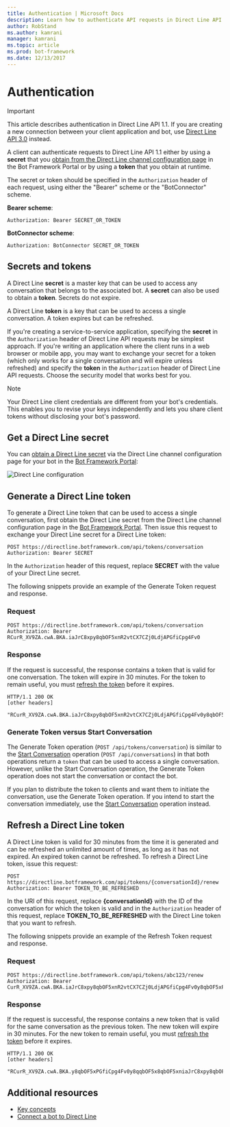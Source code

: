 ```yaml
---
title: Authentication | Microsoft Docs
description: Learn how to authenticate API requests in Direct Line API v1.1. 
author: RobStand
ms.author: kamrani
manager: kamrani
ms.topic: article
ms.prod: bot-framework
ms.date: 12/13/2017
---
```


# Authentication

> [!IMPORTANT]
> This article describes authentication in Direct Line API 1.1. If you are creating a new connection between your client application and bot, use [Direct Line API 3.0](bot-framework-rest-direct-line-3-0-authentication.md) instead.

A client can authenticate requests to Direct Line API 1.1 either by using a **secret** that you [obtain from the Direct Line channel configuration page](../bot-service-channel-connect-directline.md) in the Bot Framework Portal or by using a **token** that you obtain at runtime.

The secret or token should be specified in the `Authorization` header of each request, using either the "Bearer" scheme or the "BotConnector" scheme. 

**Bearer scheme**:
```http
Authorization: Bearer SECRET_OR_TOKEN
```

**BotConnector scheme**:
```http
Authorization: BotConnector SECRET_OR_TOKEN
```

## Secrets and tokens

A Direct Line **secret** is a master key that can be used to access any conversation that belongs to the associated bot. A **secret** can also be used to obtain a **token**. Secrets do not expire. 

A Direct Line **token** is a key that can be used to access a single conversation. A token expires but can be refreshed. 

If you're creating a service-to-service application, specifying the **secret** in the `Authorization` header of Direct Line API requests may be simplest approach. If you're writing an application where the client runs in a web browser or mobile app, you may want to exchange your secret for a token (which only works for a single conversation and will expire unless refreshed) and specify the **token** in the `Authorization` header of Direct Line API requests. Choose the security model that works best for you.

> [!NOTE]
> Your Direct Line client credentials are different from your bot's credentials. This enables you to revise your keys independently and lets you share client tokens without disclosing your bot's password. 

## Get a Direct Line secret

You can [obtain a Direct Line secret](../bot-service-channel-connect-directline.md) via the Direct Line channel configuration page for your bot in the <a href="https://dev.botframework.com/" target="_blank">Bot Framework Portal</a>:

![Direct Line configuration](../media/direct-line-configure.png)

## <a id="generate-token"></a> Generate a Direct Line token

To generate a Direct Line token that can be used to access a single conversation, first obtain the Direct Line secret from the Direct Line channel configuration page in the <a href="https://dev.botframework.com/" target="_blank">Bot Framework Portal</a>. Then issue this request to exchange your Direct Line secret for a Direct Line token:

```http
POST https://directline.botframework.com/api/tokens/conversation
Authorization: Bearer SECRET
```

In the `Authorization` header of this request, replace **SECRET** with the value of your Direct Line secret.

The following snippets provide an example of the Generate Token request and response.

### Request

```http
POST https://directline.botframework.com/api/tokens/conversation
Authorization: Bearer RCurR_XV9ZA.cwA.BKA.iaJrC8xpy8qbOF5xnR2vtCX7CZj0LdjAPGfiCpg4Fv0
```

### Response

If the request is successful, the response contains a token that is valid for one conversation. The token will expire in 30 minutes. For the token to remain useful, you must [refresh the token](#refresh-token) before it expires.

```http
HTTP/1.1 200 OK
[other headers]

"RCurR_XV9ZA.cwA.BKA.iaJrC8xpy8qbOF5xnR2vtCX7CZj0LdjAPGfiCpg4Fv0y8qbOF5xPGfiCpg4Fv0y8qqbOF5x8qbOF5xn"
```

### Generate Token versus Start Conversation

The Generate Token operation (`POST /api/tokens/conversation`) is similar to the [Start Conversation](bot-framework-rest-direct-line-1-1-start-conversation.md) operation (`POST /api/conversations`) in that both operations return a `token` that can be used to access a single conversation. However, unlike the Start Conversation operation, the Generate Token operation does not start the conversation or contact the bot. 

If you plan to distribute the token to clients and want them to initiate the conversation, use the Generate Token operation. If you intend to start the conversation immediately, use the [Start Conversation](bot-framework-rest-direct-line-1-1-start-conversation.md) operation instead.

## <a id="refresh-token"></a> Refresh a Direct Line token

A Direct Line token is valid for 30 minutes from the time it is generated and can be refreshed an unlimited amount of times, as long as it has not expired. An expired token cannot be refreshed. To refresh a Direct Line token, issue this request:

```http
POST https://directline.botframework.com/api/tokens/{conversationId}/renew
Authorization: Bearer TOKEN_TO_BE_REFRESHED
```

In the URI of this request, replace **{conversationId}** with the ID of the conversation for which the token is valid and in the `Authorization` header of this request, replace **TOKEN_TO_BE_REFRESHED** with the Direct Line token that you want to refresh.

The following snippets provide an example of the Refresh Token request and response.

### Request

```http
POST https://directline.botframework.com/api/tokens/abc123/renew
Authorization: Bearer CurR_XV9ZA.cwA.BKA.iaJrC8xpy8qbOF5xnR2vtCX7CZj0LdjAPGfiCpg4Fv0y8qbOF5xPGfiCpg4Fv0y8qqbOF5x8qbOF5xn
```

### Response

If the request is successful, the response contains a new token that is valid for the same conversation as the previous token. The new token will expire in 30 minutes. For the new token to remain useful, you must [refresh the token](#refresh-token) before it expires.

```http
HTTP/1.1 200 OK
[other headers]

"RCurR_XV9ZA.cwA.BKA.y8qbOF5xPGfiCpg4Fv0y8qqbOF5x8qbOF5xniaJrC8xpy8qbOF5xnR2vtCX7CZj0LdjAPGfiCpg4Fv0"
```

## Additional resources

- [Key concepts](bot-framework-rest-direct-line-1-1-concepts.md)
- [Connect a bot to Direct Line](../bot-service-channel-connect-directline.md)